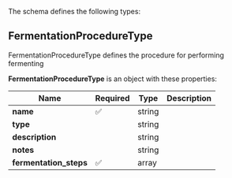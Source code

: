 The schema defines the following types:

## FermentationProcedureType 

FermentationProcedureType defines the procedure for performing fermenting

**FermentationProcedureType** is an object with these properties:

|Name|Required|Type|Description|
|--|--|--|--|
| **name** | :white_check_mark: | string|  |
| **type** |  | string|  |
| **description** |  | string|  |
| **notes** |  | string|  |
| **fermentation_steps** | :white_check_mark: | array|  |

